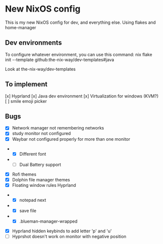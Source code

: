 # New NixOS config 

This is my new NixOS config for dev, and everything else. Using flakes and home-manager

## Dev environments
To configure whatever environment, you can use this command: 
nix flake init --template github:the-nix-way/dev-templates#java

Look at the-nix-way/dev-templates

## To implement
[x] Hyprland
[x] Java dev environment
[x] Virtualization for windows (KVM?)
[ ] smile emoji picker

## Bugs

- [x] Network manager not remembering networks
- [x] study monitor not configured
- [x] Waybar not configured properly for more than one monitor
- - [x] Different font 
- - [ ] Dual Battery support
- [x] Rofi themes
- [x] Dolphin file manager themes
- [x] Floating window rules Hyprland
- - [x] notepad next
- - [x] save file
- - [x] .blueman-manager-wrapped
- [x] Hyprland hidden keybinds to add letter 'p' and 'u'
- [ ] Hyprshot doesn't work on monitor with negative position
